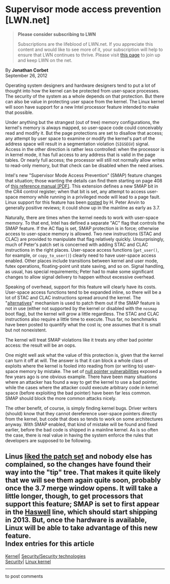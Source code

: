 # Supervisor mode access prevention [LWN.net]

> **Please consider subscribing to LWN**
> 
> Subscriptions are the lifeblood of LWN.net. If you appreciate this content and would like to see more of it, your subscription will help to ensure that LWN continues to thrive. Please visit [this page](/Promo/nst-nag1/subscribe) to join up and keep LWN on the net. 

By **Jonathan Corbet**  
September 26, 2012 

Operating system designers and hardware designers tend to put a lot of thought into how the kernel can be protected from user-space processes. The security of the system as a whole depends on that protection. But there can also be value in protecting user space from the kernel. The Linux kernel will soon have support for a new Intel processor feature intended to make that possible. 

Under anything but the strangest (out of tree) memory configurations, the kernel's memory is always mapped, so user-space code could conceivably read and modify it. But the page protections are set to disallow that access; any attempt by user space to examine or modify the kernel's part of the address space will result in a segmentation violation (`SIGSEGV`) signal. Access in the other direction is rather less controlled: when the processor is in kernel mode, it has full access to any address that is valid in the page tables. Or nearly full access; the processor will still not normally allow writes to read-only memory, but that check can be disabled when the need arises. 

Intel's new "Supervisor Mode Access Prevention" (SMAP) feature changes that situation; those wanting the details can find them starting on page 408 of [this reference manual [PDF]](http://software.intel.com/sites/default/files/319433-014.pdf). This extension defines a new SMAP bit in the CR4 control register; when that bit is set, any attempt to access user-space memory while running in a privileged mode will lead to a page fault. Linux support for this feature has been [posted](/Articles/517251/) by H. Peter Anvin to generally positive reviews; it could show up in the mainline as early as 3.7. 

Naturally, there are times when the kernel needs to work with user-space memory. To that end, Intel has defined a separate "AC" flag that controls the SMAP feature. If the AC flag is set, SMAP protection is in force; otherwise access to user-space memory is allowed. Two new instructions (STAC and CLAC) are provided to manipulate that flag relatively quickly. Unsurprisingly, much of Peter's patch set is concerned with adding STAC and CLAC instructions in the right places. User-space access functions (`get_user()`, for example, or `copy_to_user()`) clearly need to have user-space access enabled. Other places include transitions between kernel and user mode, futex operations, floating-point unit state saving, and so on. Signal handling, as usual, has special requirements; Peter had to make some significant changes to allow signal delivery to happen without excessive overhead. 

Speaking of overhead, support for this feature will clearly have its costs. User-space access functions tend to be expanded inline, so there will be a lot of STAC and CLAC instructions spread around the kernel. The "[alternatives](/Articles/164121/)" mechanism is used to patch them out if the SMAP feature is not in use (either not supported by the kernel or disabled with the `nosmap` boot flag), but the kernel will grow a little regardless. The STAC and CLAC instructions also require a little time to execute. Thus far, no benchmarks have been posted to quantify what the cost is; one assumes that it is small but not nonexistent. 

The kernel will treat SMAP violations like it treats any other bad pointer access: the result will be an oops. 

One might well ask what the value of this protection is, given that the kernel can turn it off at will. The answer is that it can block a whole class of exploits where the kernel is fooled into reading from (or writing to) user-space memory by mistake. The set of [null pointer vulnerabilities](/Articles/342330/) exposed a few years ago is one obvious example. There have been many situations where an attacker has found a way to get the kernel to use a bad pointer, while the cases where the attacker could execute arbitrary code in kernel space (before exploiting the bad pointer) have been far less common. SMAP should block the more common attacks nicely. 

The other benefit, of course, is simply finding kernel bugs. Driver writers (should) know that they cannot dereference user-space pointers directly from the kernel, but code that does so tends to work on some architectures anyway. With SMAP enabled, that kind of mistake will be found and fixed earlier, before the bad code is shipped in a mainline kernel. As is so often the case, there is real value in having the system enforce the rules that developers are supposed to be following. 

Linus [liked the patch set](/Articles/517476/) and nobody else has complained, so the changes have found their way into the "tip" tree. That makes it quite likely that we will see them again quite soon, probably once the 3.7 merge window opens. It will take a little longer, though, to get processors that support this feature; SMAP is set to first appear in the [Haswell](https://en.wikipedia.org/wiki/Haswell_%28microarchitecture%29) line, which should start shipping in 2013. But, once the hardware is available, Linux will be able to take advantage of this new feature.  
Index entries for this article  
---  
[Kernel](/Kernel/Index)| [Security/Security technologies](/Kernel/Index#Security-Security_technologies)  
[Security](/Security/Index/)| [Linux kernel](/Security/Index/#Linux_kernel)  
  


* * *

to post comments 
